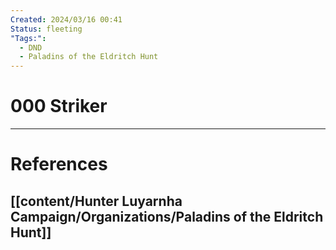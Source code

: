 ```yaml
---
Created: 2024/03/16 00:41
Status: fleeting
"Tags:":
  - DND
  - Paladins of the Eldritch Hunt
---
```

# 000 Striker

---
# References
## [[content/Hunter Luyarnha Campaign/Organizations/Paladins of the Eldritch Hunt]]